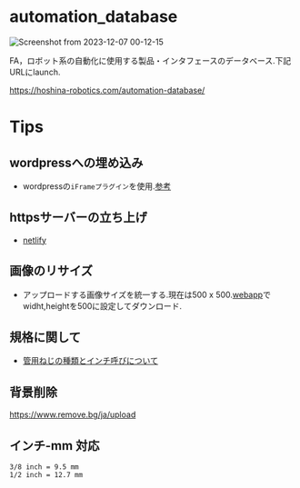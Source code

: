 # automation_database

![Screenshot from 2023-12-07 00-12-15](https://github.com/hoshianaaa/automation_database/assets/40942409/552eac81-0328-4e0b-889f-7ee9759475e2)

FA，ロボット系の自動化に使用する製品・インタフェースのデータベース.下記URLにlaunch.  

https://hoshina-robotics.com/automation-database/


# Tips 

## wordpressへの埋め込み

- wordpressの`iFrameプラグイン`を使用.[参考](https://kinsta.com/jp/blog/wordpress-iframe/)

## httpsサーバーの立ち上げ

- [netlify](https://www.netlify.com/)

## 画像のリサイズ

- アップロードする画像サイズを統一する.現在は500 x 500.[webapp](https://fengyuanchen.github.io/compressorjs/ )でwidht,heightを500に設定してダウンロード.
 

## 規格に関して

- [管用ねじの種類とインチ呼びについて](https://www.monotaro.com/note/productinfo/kanyoneji/)

## 背景削除

https://www.remove.bg/ja/upload

## インチ-mm 対応

```
3/8 inch = 9.5 mm
1/2 inch = 12.7 mm
```

